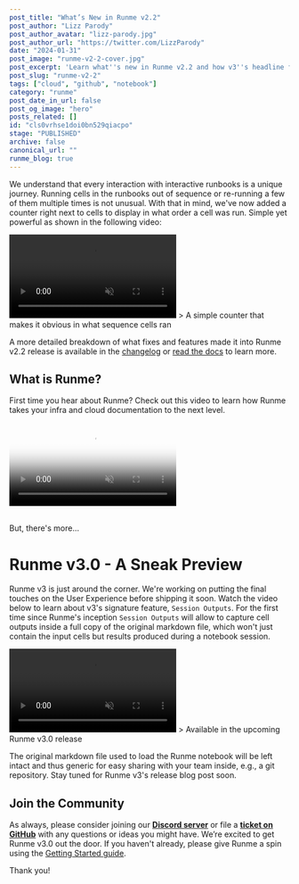 ```yaml
---
post_title: "What’s New in Runme v2.2"
post_author: "Lizz Parody"
post_author_avatar: "lizz-parody.jpg"
post_author_url: "https://twitter.com/LizzParody"
date: "2024-01-31"
post_image: "runme-v2-2-cover.jpg"
post_excerpt: 'Learn what''s new in Runme v2.2 and how v3''s headline feature, "Session Outputs," will lift Runme to a new level of infrastructure docs confidence.'
post_slug: "runme-v2-2"
tags: ["cloud", "github", "notebook"]
category: "runme"
post_date_in_url: false
post_og_image: "hero"
posts_related: []
id: "cls0vrhse1doi0bn529qiacpo"
stage: "PUBLISHED"
archive: false
canonical_url: ""
runme_blog: true
---
```


We understand that every interaction with interactive runbooks is a unique journey. Running cells in the runbooks out of sequence or re-running a few of them multiple times is not unusual. With that in mind, we've now added a counter right next to cells to display in what order a cell was run. Simple yet powerful as shown in the following video:

<video className="rounded-md" autoPlay loop muted playsInline controls>
    <source src="/img/blog/runme-v2-2-a1.jpg" type="video/mp4" />
    <source src="/img/blog/runme-v2-2-a2.jpg" type="video/webm" />
</video>
> A simple counter that makes it obvious in what sequence cells ran

<ExtensionCTA label="Install Runme" extension="runme" />

A more detailed breakdown of what fixes and features made it into Runme v2.2 release is available in the [changelog](https://github.com/stateful/vscode-runme/releases/tag/2.2.0) or [read the docs](https://docs.runme.dev/) to learn more.

## What is Runme?

First time you hear about Runme? Check out this video to learn how Runme takes your infra and cloud documentation to the next level.

<div className="max-w-screen-full mx-auto">
    <video
      className="rounded"
      poster="https://runme.dev/img/intro.png"
      autoPlay
      loop
      muted
      playsInline
      controls
    >
      <source src="https://runme.dev/videos/hero.webm" type="video/webm" />
      <source src="https://runme.dev/videos/hero.mp4" type="video/mp4" />
    </video>
</div>
<br/>

But, there's more...

# Runme v3.0 - A Sneak Preview

Runme v3 is just around the corner. We're working on putting the final touches on the User Experience before shipping it soon. Watch the video below to learn about v3's signature feature, `Session Outputs`. For the first time since Runme's inception `Session Outputs` will allow to capture cell outputs inside a full copy of the original markdown file, which won't just contain the input cells but results produced during a notebook session.

<video className="rounded-md" autoPlay loop muted playsInline controls>
    <source src="/img/blog/runme-v2-2-a5.jpg" type="video/mp4" />
    <source src="/img/blog/runme-v2-2-a6.jpg" type="video/webm" />
</video>
> Available in the upcoming Runme v3.0 release

The original markdown file used to load the Runme notebook will be left intact and thus generic for easy sharing with your team inside, e.g., a git repository. Stay tuned for Runme v3's release blog post soon.

<ExtensionCTA label="Install Runme" extension="runme" />

## **Join the Community**

As always, please consider joining our **[Discord server](https://discord.gg/runme)** or file a **[ticket on GitHub](https://github.com/stateful/runme/issues/new)** with any questions or ideas you might have. We’re excited to get Runme v3.0 out the door. If you haven't already, please give Runme a spin using the [Getting Started guide](https://docs.runme.dev/getting-started/).

Thank you!
